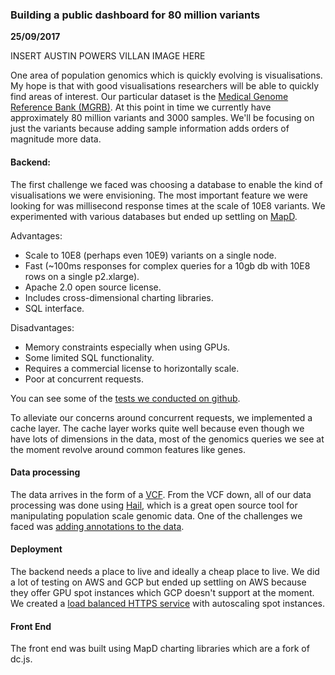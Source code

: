 ### Building a public dashboard for 80 million variants

__25/09/2017__

INSERT AUSTIN POWERS VILLAN IMAGE HERE

One area of population genomics which is quickly evolving is visualisations. My
hope is that with good visualisations researchers will be able to quickly find
areas of interest. Our particular dataset is the
[Medical Genome Reference Bank (MGRB)](https://sgc.garvan.org.au/initiatives/mgrb).
At this point in time we currently have approximately 80 million variants and
3000 samples. We'll be focusing on just the variants because adding sample information
adds orders of magnitude more data.

#### Backend:

The first challenge we faced was choosing a database to enable the kind of visualisations
we were envisioning. The most important feature we were looking for was millisecond
 response times at the scale of 10E8 variants. We experimented with various
 databases but ended up settling on [MapD](https://www.mapd.com/).

Advantages:
  - Scale to 10E8 (perhaps even 10E9) variants on a single node.
  - Fast (~100ms responses for complex queries for a 10gb db with 10E8 rows on a single p2.xlarge).
  - Apache 2.0 open source license.
  - Includes cross-dimensional charting libraries.
  - SQL interface.

Disadvantages:
  - Memory constraints especially when using GPUs.
  - Some limited SQL functionality.
  - Requires a commercial license to horizontally scale.
  - Poor at concurrent requests.

You can see some of the [tests we conducted on github](https://github.com/shusson/mapd-load-testing).

To alleviate our concerns around concurrent requests, we implemented a cache
layer. The cache layer works quite well because even though we have lots of
dimensions in the data, most of the genomics queries we see at the moment revolve around common
features like genes.

#### Data processing
The data arrives in the form of a [VCF](https://en.wikipedia.org/wiki/Variant_Call_Format).
From the VCF down, all of our data processing was done using [Hail](https://github.com/hail-is/hail), which is a great open
source tool for manipulating population scale genomic data. One of the
challenges we faced was [adding annotations to the data](https://shusson.info/post/annotating-variants-with-hail).

#### Deployment
The backend needs a place to live and ideally a cheap place to live. We did
a lot of testing on AWS and GCP but ended up settling on AWS because they
offer GPU spot instances which GCP doesn't support at the moment. We
created a [load balanced HTTPS service](https://shusson.info/post/creating-load-balanced-https-services-with-aws)
with autoscaling spot instances.

#### Front End
The front end was built using MapD charting libraries which are a fork of
dc.js.
